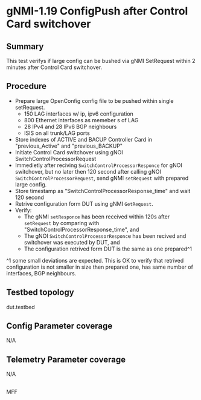 # gNMI-1.19 ConfigPush after Control Card switchover

## Summary
This test verifys if large config can be bushed via gNMI SetRequest within 2 minutes after Control Card switchover. 

## Procedure

* Prepare large OpenConfig config file to be pushed within single setRequest.
  * 150 LAG interfaces w/ ip, ipv6 configuration
  * 800 Ethernet interfaces as memeber s of LAG
  * 28 IPv4 and 28 IPv6 BGP neighbours
  * ISIS on all trunk/LAG ports
* Store indexes of ACTIVE and BACUP Controller Card in "previous_Active" and "previous_BACKUP"
* Initiate Control Card switchover using gNOI SwitchControlProcessorRequest 
* Immedietly after reciving `SwitchControlProcessorResponce` for  gNOI switchover, but no later then 120 second after calling gNOI `SwitchControlProcessorRequest`, send gNMI `setRequest` with prepared large config.
* Store timestamp as "SwitchControlProcessorResponse_time" and wait 120 second
* Retrive configuration form DUT using gNMI `GetRequest`.
* Verify:
  * The gNMI `setResponce` has been received within 120s after `setRequest` by comparing with "SwitchControlProcessorResponse_time", and 
  * The gNOI `SwitchControlProcessorResponc`e has been recived and switchover was executed by DUT, and
  * The configuration retrived form DUT is the same as one prepared^1

^1 some small deviations are expected. This is OK to verify that retrived configuration is not smaller in size then prepared one, has same number of interfaces, BGP neighbours.

## Testbed topology
dut.testbed

## Config Parameter coverage
N/A

## Telemetry Parameter coverage
N/A

##
MFF
